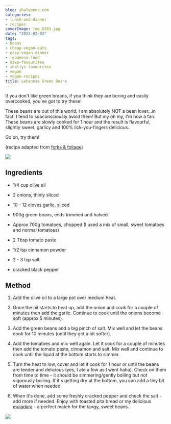 ```yaml
---
blog: shalveena.com
categories:
- lunch-and-dinner
- recipes
coverImage: img_8383.jpg
date: "2023-02-03"
tags:
- beans
- cheap-vegan-eats
- easy-vegan-dinner
- lebanese-food
- maxs-favourites
- shallys-favourites
- vegan
- vegan-recipes
title: Lebanese Green Beans
---
```


If you don't like green breans, if you think they are boring and easily overcooked, you've got to try these!

These beans are out of this world. I am absolutely NOT a bean lover...in fact, I tend to subconsciously avoid them! But my oh my, I'm now a fan. These beans are slowly cooked for 1 hour and the result is flavourful, slightly sweet, garlicy and 100% lick-you-fingers delicious.

Go on, try them!

(recipe adapted from [forks & foliage](https://forksandfoliage.com/lebanese-green-beans-loubieh-bi-zeit/#recipe))

![](https://shalveena.files.wordpress.com/2022/12/img_8377.jpeg?w=768)

## Ingredients

- 1/4 cup olive oil

- 2 onions, thinly sliced

- 10 - 12 cloves garlic, sliced

- 900g green beans, ends trimmed and halved

- Approx 700g tomatoes, chopped (I used a mix of small, sweet tomatoes and normal tomatoes)

- 2 Tbsp tomato paste

- 1/2 tsp cinnamon powder

- 2 - 3 tsp salt

- cracked black pepper

## Method

1. Add the olive oil to a large pot over medium heat.

3. Once the oil starts to heat up, add the onion and cook for a couple of minutes then add the garlic. Continue to cook until the onions become soft (approx 5 minutes).

5. Add the green beans and a big pinch of salt. Mix well and let the beans cook for 10 minutes (until they get a bit softer).

7. Add the tomatoes and mix well again. Let it cook for a couple of minutes then add the tomato paste, cinnamon and salt. Mix well and continue to cook until the liquid at the bottom starts to simmer.

9. Turn the heat to low, cover and let it cook for 1 hour or until the beans are tender and delicious (yes, I ate a few as I went haha). Check on them from time to time - it should be simmering/gently boiling but not vigorously boiling. If it's getting dry at the bottom, you can add a tiny bit of water when needed.

11. When it's done, add some freshly cracked pepper and check the salt - add more if needed. Enjoy with toasted pita bread or my delicious [mujadara](https://shalveena.com/2022/12/30/mujadara-lentils-bulgur-pilaf/) - a perfect match for the tangy, sweet beans.

![](https://shalveena.files.wordpress.com/2022/12/img_8385.jpeg?w=768)